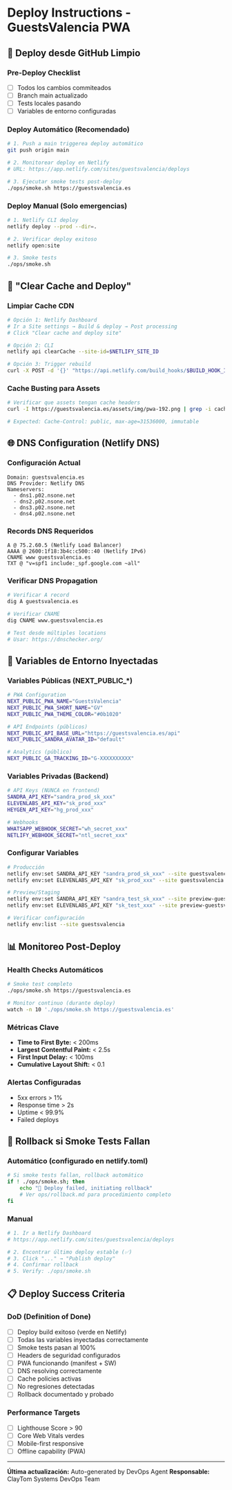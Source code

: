 # Deploy Instructions - GuestsValencia PWA

## 🚀 Deploy desde GitHub Limpio

### Pre-Deploy Checklist
- [ ] Todos los cambios commiteados
- [ ] Branch main actualizado
- [ ] Tests locales pasando
- [ ] Variables de entorno configuradas

### Deploy Automático (Recomendado)
```bash
# 1. Push a main triggerea deploy automático
git push origin main

# 2. Monitorear deploy en Netlify
# URL: https://app.netlify.com/sites/guestsvalencia/deploys

# 3. Ejecutar smoke tests post-deploy
./ops/smoke.sh https://guestsvalencia.es
```

### Deploy Manual (Solo emergencias)
```bash
# 1. Netlify CLI deploy
netlify deploy --prod --dir=.

# 2. Verificar deploy exitoso
netlify open:site

# 3. Smoke tests
./ops/smoke.sh
```

## 🔧 "Clear Cache and Deploy"

### Limpiar Cache CDN
```bash
# Opción 1: Netlify Dashboard
# Ir a Site settings → Build & deploy → Post processing
# Click "Clear cache and deploy site"

# Opción 2: CLI
netlify api clearCache --site-id=$NETLIFY_SITE_ID

# Opción 3: Trigger rebuild
curl -X POST -d '{}' "https://api.netlify.com/build_hooks/$BUILD_HOOK_ID"
```

### Cache Busting para Assets
```bash
# Verificar que assets tengan cache headers
curl -I https://guestsvalencia.es/assets/img/pwa-192.png | grep -i cache

# Expected: Cache-Control: public, max-age=31536000, immutable
```

## 🌐 DNS Configuration (Netlify DNS)

### Configuración Actual
```
Domain: guestsvalencia.es
DNS Provider: Netlify DNS
Nameservers:
  - dns1.p02.nsone.net
  - dns2.p02.nsone.net
  - dns3.p02.nsone.net
  - dns4.p02.nsone.net
```

### Records DNS Requeridos
```
A @ 75.2.60.5 (Netlify Load Balancer)
AAAA @ 2600:1f18:3b4c:c500::40 (Netlify IPv6)
CNAME www guestsvalencia.es
TXT @ "v=spf1 include:_spf.google.com ~all"
```

### Verificar DNS Propagation
```bash
# Verificar A record
dig A guestsvalencia.es

# Verificar CNAME
dig CNAME www.guestsvalencia.es

# Test desde múltiples locations
# Usar: https://dnschecker.org/
```

## 🔐 Variables de Entorno Inyectadas

### Variables Públicas (NEXT_PUBLIC_*)
```bash
# PWA Configuration
NEXT_PUBLIC_PWA_NAME="GuestsValencia"
NEXT_PUBLIC_PWA_SHORT_NAME="GV"
NEXT_PUBLIC_PWA_THEME_COLOR="#0b1020"

# API Endpoints (públicos)
NEXT_PUBLIC_API_BASE_URL="https://guestsvalencia.es/api"
NEXT_PUBLIC_SANDRA_AVATAR_ID="default"

# Analytics (público)
NEXT_PUBLIC_GA_TRACKING_ID="G-XXXXXXXXXX"
```

### Variables Privadas (Backend)
```bash
# API Keys (NUNCA en frontend)
SANDRA_API_KEY="sandra_prod_sk_xxx"
ELEVENLABS_API_KEY="sk_prod_xxx"
HEYGEN_API_KEY="hg_prod_xxx"

# Webhooks
WHATSAPP_WEBHOOK_SECRET="wh_secret_xxx"
NETLIFY_WEBHOOK_SECRET="ntl_secret_xxx"
```

### Configurar Variables
```bash
# Producción
netlify env:set SANDRA_API_KEY "sandra_prod_sk_xxx" --site guestsvalencia
netlify env:set ELEVENLABS_API_KEY "sk_prod_xxx" --site guestsvalencia

# Preview/Staging
netlify env:set SANDRA_API_KEY "sandra_test_sk_xxx" --site preview-guestsvalencia
netlify env:set ELEVENLABS_API_KEY "sk_test_xxx" --site preview-guestsvalencia

# Verificar configuración
netlify env:list --site guestsvalencia
```

## 📊 Monitoreo Post-Deploy

### Health Checks Automáticos
```bash
# Smoke test completo
./ops/smoke.sh https://guestsvalencia.es

# Monitor continuo (durante deploy)
watch -n 10 './ops/smoke.sh https://guestsvalencia.es'
```

### Métricas Clave
- **Time to First Byte:** < 200ms
- **Largest Contentful Paint:** < 2.5s
- **First Input Delay:** < 100ms
- **Cumulative Layout Shift:** < 0.1

### Alertas Configuradas
- 5xx errors > 1%
- Response time > 2s
- Uptime < 99.9%
- Failed deploys

## 🚨 Rollback si Smoke Tests Fallan

### Automático (configurado en netlify.toml)
```bash
# Si smoke tests fallan, rollback automático
if ! ./ops/smoke.sh; then
    echo "🚨 Deploy failed, initiating rollback"
    # Ver ops/rollback.md para procedimiento completo
fi
```

### Manual
```bash
# 1. Ir a Netlify Dashboard
# https://app.netlify.com/sites/guestsvalencia/deploys

# 2. Encontrar último deploy estable (✅)
# 3. Click "..." → "Publish deploy"
# 4. Confirmar rollback
# 5. Verify: ./ops/smoke.sh
```

## 📋 Deploy Success Criteria

### DoD (Definition of Done)
- [ ] Deploy build exitoso (verde en Netlify)
- [ ] Todas las variables inyectadas correctamente
- [ ] Smoke tests pasan al 100%
- [ ] Headers de seguridad configurados
- [ ] PWA funcionando (manifest + SW)
- [ ] DNS resolving correctamente
- [ ] Cache policies activas
- [ ] No regresiones detectadas
- [ ] Rollback documentado y probado

### Performance Targets
- [ ] Lighthouse Score > 90
- [ ] Core Web Vitals verdes
- [ ] Mobile-first responsive
- [ ] Offline capability (PWA)

---
**Última actualización:** Auto-generated by DevOps Agent
**Responsable:** ClayTom Systems DevOps Team